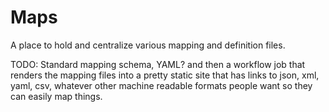# Maps
A place to hold and centralize various mapping and definition files.

TODO: Standard mapping schema, YAML? and then a workflow job that renders the mapping files into a pretty static site that has links to json, xml, yaml, csv, whatever other machine readable formats people want so they can easily map things.